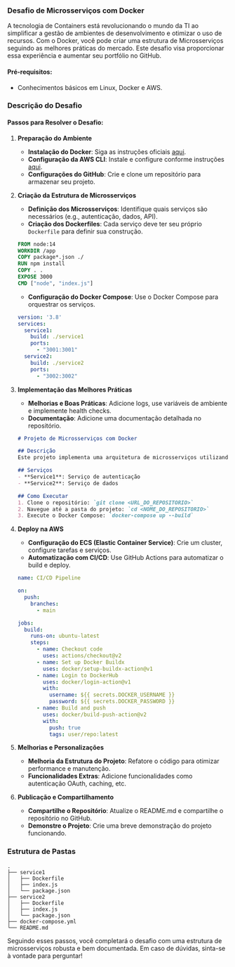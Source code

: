 ### Desafio de Microsserviços com Docker

A tecnologia de Containers está revolucionando o mundo da TI ao simplificar a gestão de ambientes de desenvolvimento e otimizar o uso de recursos. Com o Docker, você pode criar uma estrutura de Microsserviços seguindo as melhores práticas do mercado. Este desafio visa proporcionar essa experiência e aumentar seu portfólio no GitHub.

#### Pré-requisitos:
- Conhecimentos básicos em Linux, Docker e AWS.

### Descrição do Desafio

#### Passos para Resolver o Desafio:

1. **Preparação do Ambiente**
   - **Instalação do Docker**: Siga as instruções oficiais [aqui](https://docs.docker.com/get-docker/).
   - **Configuração da AWS CLI**: Instale e configure conforme instruções [aqui](https://docs.aws.amazon.com/cli/latest/userguide/install-cliv2.html).
   - **Configurações do GitHub**: Crie e clone um repositório para armazenar seu projeto.

2. **Criação da Estrutura de Microsserviços**
   - **Definição dos Microsserviços**: Identifique quais serviços são necessários (e.g., autenticação, dados, API).
   - **Criação dos Dockerfiles**: Cada serviço deve ter seu próprio `Dockerfile` para definir sua construção.
   ```Dockerfile
   FROM node:14
   WORKDIR /app
   COPY package*.json ./
   RUN npm install
   COPY . .
   EXPOSE 3000
   CMD ["node", "index.js"]
   ```
   - **Configuração do Docker Compose**: Use o Docker Compose para orquestrar os serviços.
   ```yaml
   version: '3.8'
   services:
     service1:
       build: ./service1
       ports:
         - "3001:3001"
     service2:
       build: ./service2
       ports:
         - "3002:3002"
   ```

3. **Implementação das Melhores Práticas**
   - **Melhorias e Boas Práticas**: Adicione logs, use variáveis de ambiente e implemente health checks.
   - **Documentação**: Adicione uma documentação detalhada no repositório.
   ```markdown
   # Projeto de Microsserviços com Docker

   ## Descrição
   Este projeto implementa uma arquitetura de microsserviços utilizando Docker, seguindo as melhores práticas do mercado.

   ## Serviços
   - **Service1**: Serviço de autenticação
   - **Service2**: Serviço de dados

   ## Como Executar
   1. Clone o repositório: `git clone <URL_DO_REPOSITORIO>`
   2. Navegue até a pasta do projeto: `cd <NOME_DO_REPOSITORIO>`
   3. Execute o Docker Compose: `docker-compose up --build`
   ```

4. **Deploy na AWS**
   - **Configuração do ECS (Elastic Container Service)**: Crie um cluster, configure tarefas e serviços.
   - **Automatização com CI/CD**: Use GitHub Actions para automatizar o build e deploy.
   ```yaml
   name: CI/CD Pipeline

   on:
     push:
       branches:
         - main

   jobs:
     build:
       runs-on: ubuntu-latest
       steps:
         - name: Checkout code
           uses: actions/checkout@v2
         - name: Set up Docker Buildx
           uses: docker/setup-buildx-action@v1
         - name: Login to DockerHub
           uses: docker/login-action@v1
           with:
             username: ${{ secrets.DOCKER_USERNAME }}
             password: ${{ secrets.DOCKER_PASSWORD }}
         - name: Build and push
           uses: docker/build-push-action@v2
           with:
             push: true
             tags: user/repo:latest
   ```

5. **Melhorias e Personalizações**
   - **Melhoria da Estrutura do Projeto**: Refatore o código para otimizar performance e manutenção.
   - **Funcionalidades Extras**: Adicione funcionalidades como autenticação OAuth, caching, etc.

6. **Publicação e Compartilhamento**
   - **Compartilhe o Repositório**: Atualize o README.md e compartilhe o repositório no GitHub.
   - **Demonstre o Projeto**: Crie uma breve demonstração do projeto funcionando.

### Estrutura de Pastas

```
.
├── service1
│   ├── Dockerfile
│   ├── index.js
│   └── package.json
├── service2
│   ├── Dockerfile
│   ├── index.js
│   └── package.json
├── docker-compose.yml
└── README.md
```

Seguindo esses passos, você completará o desafio com uma estrutura de microsserviços robusta e bem documentada. Em caso de dúvidas, sinta-se à vontade para perguntar!
